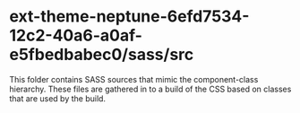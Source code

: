 # ext-theme-neptune-6efd7534-12c2-40a6-a0af-e5fbedbabec0/sass/src

This folder contains SASS sources that mimic the component-class hierarchy. These files
are gathered in to a build of the CSS based on classes that are used by the build.
